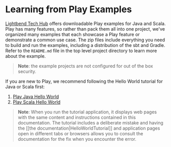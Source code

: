<!--- Copyright (C) Lightbend Inc. <https://www.lightbend.com> -->
# Learning from Play Examples

[Lightbend Tech Hub](https://developer.lightbend.com/start/?group=play) offers downloadable Play examples for Java and Scala. Play has many features, so rather than pack them all into one project, we've organized many examples that each showcase a Play feature or demonstrate a common use case. The zip files include everything you need to build and run the examples, including a distribution of the sbt and Gradle. Refer to the `README.md` file in the top level project directory to learn more about the example.

> **Note**: the example projects are not configured for out of the box security.

If you are new to Play, we recommend following the Hello World tutorial for Java or Scala first:

1. [Play Java Hello World](https://developer.lightbend.com/start/?group=play&project=play-samples-play-java-hello-world-tutorial)
2. [Play Scala Hello World](https://developer.lightbend.com/start/?group=play&project=play-samples-play-scala-hello-world-tutorial)

> **Note**: When you run the tutorial application, it displays web pages with the same content and instructions contained in this documentation. The tutorial includes a deliberate mistake and having the [[the documentation|HelloWorldTutorial]] and application pages open in different tabs or browsers allows you to consult the documentation for the fix when you encounter the error. 
